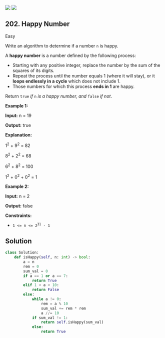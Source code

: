 [![](https://img.shields.io/github/stars/LeetCode-Top-Interview-150/LeetCode-Top-Interview-150?label=Stars&style=flat-square)](https://github.com/LeetCode-Top-Interview-150/LeetCode-Top-Interview-150)
[![](https://img.shields.io/github/forks/LeetCode-Top-Interview-150/LeetCode-Top-Interview-150?label=Fork%20me%20on%20GitHub%20&style=flat-square)](https://github.com/LeetCode-Top-Interview-150/LeetCode-Top-Interview-150/fork)

## 202\. Happy Number

Easy

Write an algorithm to determine if a number `n` is happy.

A **happy number** is a number defined by the following process:

*   Starting with any positive integer, replace the number by the sum of the squares of its digits.
*   Repeat the process until the number equals 1 (where it will stay), or it **loops endlessly in a cycle** which does not include 1.
*   Those numbers for which this process **ends in 1** are happy.

Return `true` _if_ `n` _is a happy number, and_ `false` _if not_.

**Example 1:**

**Input:** n = 19

**Output:** true

**Explanation:**

1<sup>2</sup> + 9<sup>2</sup> = 82

8<sup>2</sup> + 2<sup>2</sup> = 68

6<sup>2</sup> + 8<sup>2</sup> = 100

1<sup>2</sup> + 0<sup>2</sup> + 0<sup>2</sup> = 1 

**Example 2:**

**Input:** n = 2

**Output:** false 

**Constraints:**

*   <code>1 <= n <= 2<sup>31</sup> - 1</code>

## Solution

```python
class Solution:
    def isHappy(self, n: int) -> bool:
        a = n
        rem = 0
        sum_val = 0        
        if a == 1 or a == 7:
            return True
        elif 1 < a < 10:
            return False
        else:
            while a != 0:
                rem = a % 10
                sum_val += rem * rem
                a //= 10
            if sum_val != 1:
                return self.isHappy(sum_val)
            else:
                return True
```